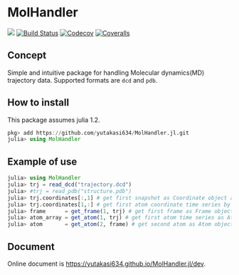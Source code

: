 # MolHandler

<!-- [![](https://img.shields.io/badge/docs-stable-blue.svg)](https://yutakasi634.github.io/MolHandler.jl/stable) -->
[![](https://img.shields.io/badge/docs-dev-blue.svg)](https://yutakasi634.github.io/MolHandler.jl/dev)
[![Build Status](https://travis-ci.com/yutakasi634/MolHandler.jl.svg?branch=master)](https://travis-ci.com/yutakasi634/MolHandler.jl)
[![Codecov](https://codecov.io/gh/yutakasi634/MolHandler.jl/branch/master/graph/badge.svg)](https://codecov.io/gh/yutakasi634/MolHandler.jl)
[![Coveralls](https://coveralls.io/repos/github/yutakasi634/MolHandler.jl/badge.svg?branch=master)](https://coveralls.io/github/yutakasi634/MolHandler.jl?branch=master)

## Concept
Simple and intuitive package for handling Molecular dynamics(MD) trajectory data.
Supported formats are `dcd` and `pdb`.

## How to install
This package assumes julia 1.2.
```julia
pkg> add https://github.com/yutakasi634/MolHandler.jl.git
julia> using MolHandler
```

## Example of use
```julia
julia> using MolHandler
julia> trj = read_dcd("trajectory.dcd")
julia> #trj = read_pdb("structure.pdb")
julia> trj.coordinates[:,1] # get first snapshot as Coordinate object array.
julia> trj.coordinates[1,:] # get first atom coordinate time series by Coordinate object array.
julia> frame      = get_frame(1, trj) # get first frame as Frame object.
julia> atom_array = get_atom(1, trj) # get first atom time series as Atom object array.
julia> atom       = get_atom(2, frame) # get second atom as Atom object.
```

## Document
Online document is https://yutakasi634.github.io/MolHandler.jl/dev.
